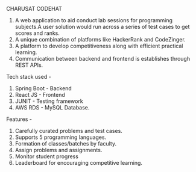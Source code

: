 CHARUSAT CODEHAT
1) A web application to aid conduct lab sessions for programming subjects.A user solution would run across a series of test cases to get scores and ranks.
2) A unique combination of platforms like HackerRank and CodeZinger.
3) A platform to develop competitiveness along with efficient practical learning. 
4) Communication between backend and frontend is establishes through REST APIs.

Tech stack used -
1) Spring Boot - Backend
2) React JS - Frontend
3) JUNIT - Testing framework
4) AWS RDS - MySQL Database.

Features -
1) Carefully curated problems and test cases.
2) Supports 5 programming languages.
3) Formation of classes/batches by faculty.
4) Assign problems and assignments.
5) Monitor student progress
6) Leaderboard for encouraging competitive learning.
